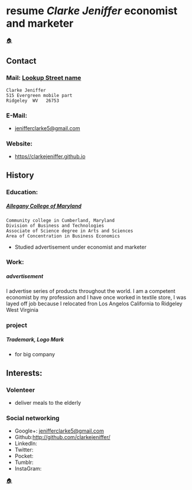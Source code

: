 # resume _Clarke Jeniffer_ economist and marketer 
[🏠](/)
## Contact
### Mail:  [Lookup Street name](https://geographic.org/streetview/usa/wv/mineral/ridgeley.html)            
    Clarke Jeniffer       
    515 Evergreen mobile part 
    Ridgeley  WV   26753

### E-Mail:
* jenifferclarke5@gmail.com

### Website: 
* [https//clarkejeniffer.github.io](https//clarkejeniffer.github.io)

## History
### Education: 
##### [Allegany College of Maryland](https://www.allegany.edu/)
    Community college in Cumberland, Maryland
    Division of Business and Technologies
    Associate of Science degree in Arts and Sciences
    Area of Concentration in Business Economics
* Studied advertisement under economist and marketer 

### Work:
##### advertisement 
I advertise series of products throughout the world. 
I am a competent economist by my profession and I have once worked in textile store, I was layed off job because I relocated fron Los Angelos California to Ridgeley West Virginia

### project
##### Trademark, Logo Mark
* for big company 

## Interests:
### Volenteer
* deliver meals to the elderly 

### Social networking
* Google+: jenifferclarke5@gmail.com
* Github:http://github.com/clarkejeniffer/
* LinkedIn:
* Twitter:
* Pocket:
* Tumblr:
* InstaGram:

[🏠](/)
